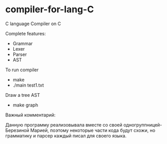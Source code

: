# compiler-for-lang-C

C language Compiler on C

Complete features:

- Grammar 
- Lexer 
- Parser
- AST 

To run compiler

- make
- ./main test1.txt

Draw a tree AST

- make graph

Важный комментарий:

Данную программу реализовывала вместе со своей одногруппницей- Березиной Марией, поэтому некоторые части кода будут схожи,
но грамматику и парсер каждый писал для своего языка.
